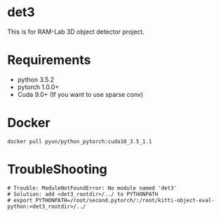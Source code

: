 # det3
This is for RAM-Lab 3D object detector project.
# Requirements
- python 3.5.2
- pytorch 1.0.0+
- Cuda 9.0+ (If you want to use sparse conv)
# Docker
```
docker pull pyun/python_pytorch:cuda10_3.5_1.1
```
# TroubleShooting
```
# Trouble: ModuleNotFoundError: No module named 'det3'
# Solution: add <det3_rootdir>/../ to PYTHONPATH
# export PYTHONPATH=/root/second.pytorch/:/root/kitti-object-eval-python:<det3_rootdir>/../
```